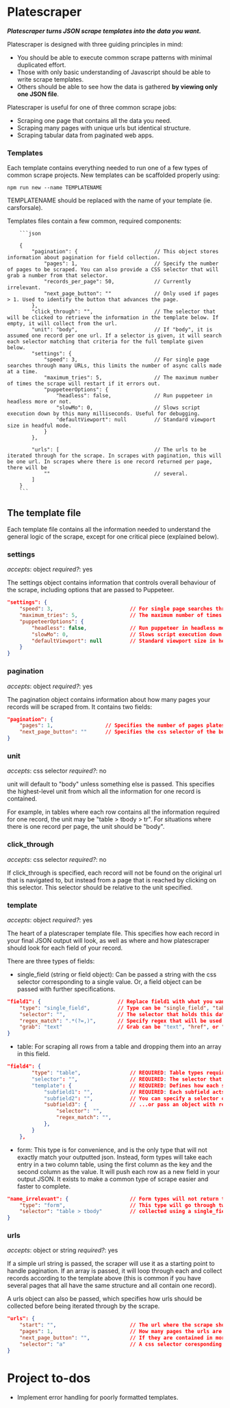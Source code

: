 # Platescraper

***Platescraper turns JSON scrape templates into the data you want.***

Platescraper is designed with three guiding principles in mind:

* You should be able to execute common scrape patterns with minimal duplicated effort.
* Those with only basic understanding of Javascript should be able to write scrape templates.
* Others should be able to see how the data is gathered **by viewing only one JSON file**.

Platescraper is useful for one of three common scrape jobs:

* Scraping one page that contains all the data you need.
* Scraping many pages with unique urls but identical structure.
* Scraping tabular data from paginated web apps.

### Templates

Each template contains everything needed to run one of a few types of common scrape projects. New templates can be scaffolded properly using:

```npm run new --name TEMPLATENAME```

TEMPLATENAME should be replaced with the name of your template (ie. carsforsale).

Templates files contain a few common, required components:

        ```json

        {
            "pagination": {                         // This object stores information about pagination for field collection.
                "pages": 1,                         // Specify the number of pages to be scraped. You can also provide a CSS selector that will grab a number from that selector.
                "records_per_page": 50,             // Currently irrelevant.
                "next_page_button": ""              // Only used if pages > 1. Used to identify the button that advances the page.
            },
            "click_through": "",                    // The selector that will be clicked to retrieve the information in the template below. If empty, it will collect from the url.
            "unit": "body",                         // If "body", it is assumed one record per one url. If a selector is given, it will search each selector matching that criteria for the full template given below.
            "settings": {
                "speed": 3,                         // For single page searches through many URLs, this limits the number of async calls made at a time.
                "maximum_tries": 5,                 // The maximum number of times the scrape will restart if it errors out.
                "puppeteerOptions": {
                    "headless": false,              // Run puppeteer in headless more or not.
                    "slowMo": 0,                    // Slows script execution down by this many milliseconds. Useful for debugging.
                    "defaultViewport": null         // Standard viewport size in headful mode.
                }
            },
            
            "urls": [                               // The urls to be iterated through for the scrape. In scrapes with pagination, this will be one url. In scrapes where there is one record returned per page, there will be
                ""                                  // several.
            ]
        }
        ```

## The template file

Each template file contains all the information needed to understand the general logic of the scrape, except for one critical piece (explained below).

### settings
*accepts*: object
*required?*: yes

The settings object contains information that controls overall behaviour of the scrape, including options that are passed to Puppeteer.

```json
"settings": {
    "speed": 3,                         // For single page searches through many URLs, this limits the number of async calls made at a time.
    "maximum_tries": 5,                 // The maximum number of times the scrape will restart if it errors out.
    "puppeteerOptions": {
        "headless": false,              // Run puppeteer in headless more or not.
        "slowMo": 0,                    // Slows script execution down by this many milliseconds. Useful for debugging.
        "defaultViewport": null         // Standard viewport size in headful mode.
    }
}
```

### pagination
*accepts*: object
*required?*: yes

The pagination object contains information about how many pages your records will be scraped from. It contains two fields:

```json
"pagination": {
    "pages": 1,                 // Specifies the number of pages platescraper should cycle through.
    "next_page_button": ""      // Specifies the css selector of the button that should be clicked to advance the page.
}
```

### unit
*accepts*: css selector
*required?*: no

unit will default to "body" unless something else is passed. This specifies the highest-level unit from which all the information for one record is contained.

For example, in tables where each row contains all the information required for one record, the unit may be "table > tbody > tr". For situations where there is one record per page, the unit should be "body".

### click_through
*accepts*: css selector
*required?*: no

If click_through is specified, each record will not be found on the original url that is navigated to, but instead from a page that is reached by clicking on this selector. This selector should be relative to the unit specified.

### template
*accepts*: object
*required?*: yes

The heart of a platescraper template file. This specifies how each record in your final JSON output will look, as well as where and how platescraper should look for each field of your record.

There are three types of fields:
* single_field (string or field object): Can be passed a string with the css selector corresponding to a single value. Or, a field object can be passed with further specifications.

```json
"field1": {                         // Replace field1 with what you want this property to be named.
    "type": "single_field",         // Type can be "single_field", "table", or "form". Each is described here. Single fields are simple infomation taken from one selector.
    "selector": "",                 // The selector that holds this data.
    "regex_match": ".*(?=,)",       // Specify regex that will be used to call .match(). Useful for isolating particular bits of text in the same selector for different fields.
    "grab": "text"                  // Grab can be "text", "href", or "value". Determines what is taken from the element. Default is text. Value useful for scraping input boxes.
}
```

* table: For scraping all rows from a table and dropping them into an array in this field.

```json
"field4": {
        "type": "table",                // REQUIRED: Table types require some extra information. The table will return an array with each row in the table as subfield objects.
        "selector": "",                 // REQUIRED: The selector that corresponds to each row in the table. Should be relative to "unit".
        "template": {                   // REQUIRED: Defines how each subfield will look.
            "subfield1": "",            // REQUIRED: Each subfield acts like a field template object. subfield1 etc should be replaced with whatever you'd like the name of the field to be.
            "subfield2": "",            // You can specify a selector only...
            "subfield3": {              // ...or pass an object with required selector and optional regex_match and replace properties. Each functions like the same field property.
                "selector": "",         
                "regex_match": "",      
            },
        }
    },
```

* form: This type is for convenience, and is the only type that will not exactly match your outputted json. Instead, form types will take each entry in a two column table, using the first column as the key and the second column as the value. It will push each row as a new field in your output JSON. It exists to make a common type of scrape easier and faster to complete.

```json
"name_irrelevant": {                    // Form types will not return the name of the field, so it is irrelevant what this field is named.
    "type": "form",                     // This type will go through two column tables, with the first cell containing the field name, and the second the value. It will add each to the record as though it were
    "selector": "table > tbody"         // collected using a single_field type.
}
```

### urls
*accepts*: object or string
*required?*: yes

If a simple url string is passed, the scraper will use it as a starting point to handle pagination. If an array is passed, it will loop through each and collect records according to the template above (this is common if you have several pages that all have the same structure and all contain one record).

A urls object can also be passed, which specifies how urls should be collected before being iterated through by the scrape.

```json
"urls": {
    "start": "",                        // The url where the scrape should start collecting urls from.
    "pages": 1,                         // How many pages the urls are contained within.
    "next_page_button": "",             // If they are contained in more than one page, this css selector corresponds to the "next page" button.
    "selector": "a"                     // A css selector coresponding to each link that is to be grabbed. Should be relative to the unit property of your template file.
}
```

# Project to-dos
* Implement error handling for poorly formatted templates.